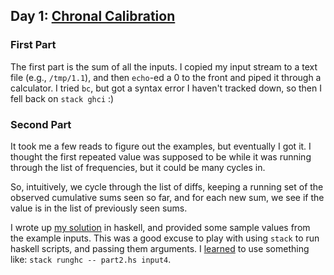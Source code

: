 ## Day 1: [Chronal Calibration](problem.md)

### First Part

The first part is the sum of all the inputs. I copied my input stream to a text file
(e.g., `/tmp/1.1`), and then `echo`-ed a 0 to the front and piped it through a
calculator. I tried `bc`, but got a syntax error I haven't tracked down, so then I
fell back on `stack ghci` :)

### Second Part

It took me a few reads to figure out the examples, but eventually I got it. I thought
the first repeated value was supposed to be while it was running through the list of
frequencies, but it could be many cycles in.

So, intuitively, we cycle through the list of diffs, keeping a running set of the
observed cumulative sums seen so far, and for each new sum, we see if the value is
in the list of previously seen sums.

I wrote up [my solution](part2.hs) in haskell, and provided some sample values from
the example inputs. This was a good excuse to play with using `stack` to run
haskell scripts, and passing them arguments. I
[learned](https://haskell-lang.org/tutorial/stack-script)
to use something like: `stack runghc -- part2.hs input4`.


